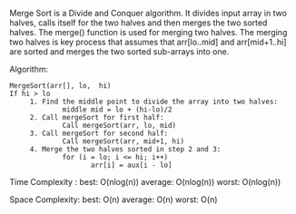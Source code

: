 Merge Sort is a Divide and Conquer algorithm. It divides input array in two halves, calls itself for the two halves and then merges the two sorted halves. The merge() function is used for merging two halves. The merging two halves is key process that assumes that arr[lo..mid] and arr[mid+1..hi] are sorted and merges the two sorted sub-arrays into one.

Algorithm:

	MergeSort(arr[], lo,  hi)
	If hi > lo
	     1. Find the middle point to divide the array into two halves:  
	             middle mid = lo + (hi-lo)/2
	     2. Call mergeSort for first half:   
	             Call mergeSort(arr, lo, mid)
	     3. Call mergeSort for second half:
	             Call mergeSort(arr, mid+1, hi)
	     4. Merge the two halves sorted in step 2 and 3:
	             for (i = lo; i <= hi; i++)
						arr[i] = aux[i - lo]
Time Complexity : 
	best: O(nlog(n))
	average: O(nlog(n))
	worst: O(nlog(n))
				
Space Complexity:
	best: O(n)
	average: O(n)
	worst: O(n)